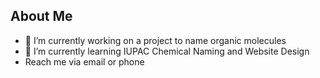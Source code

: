 ## About Me

- 🔭 I’m currently working on a project to name organic molecules
- 🌱 I’m currently learning IUPAC Chemical Naming and Website Design
- Reach me via email or phone

